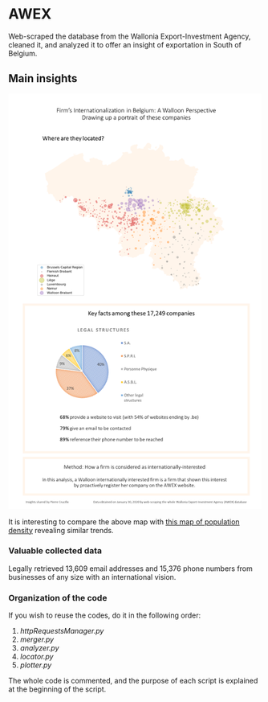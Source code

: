 # AWEX
Web-scraped the database from the Wallonia Export-Investment Agency, cleaned it, and analyzed it to offer an insight of exportation in South of Belgium.

## Main insights

![Internationalisation des entreprises wallonnes](https://github.com/pierre-crucifix/AWEX/blob/master/Results.png "Logo Title Text 1")

It is interesting to compare the above map with [this map of population density](https://www.iweps.be/indicateur-statistique/densite-de-population/) revealing similar trends.


### Valuable collected data

Legally retrieved 13,609 email addresses and 15,376 phone numbers from businesses of any size with an international vision.


### Organization of the code

If you wish to reuse the codes, do it in the following order:

 1. *httpRequestsManager.py*
 2. *merger.py*
 3. *analyzer.py*
 4. *locator.py*
 5. *plotter.py*

The whole code is commented, and the purpose of each script is explained at the beginning of the script.
